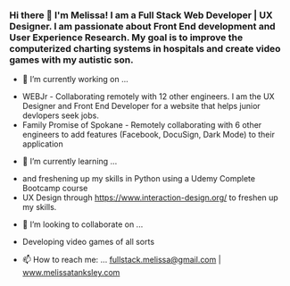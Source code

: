 ### Hi there 👋 I'm Melissa! I am a Full Stack Web Developer | UX Designer. I am passionate about Front End development and User Experience Research. My goal is to improve the computerized charting systems in hospitals and create video games with my autistic son.


- 🔭 I’m currently working on ...
* WEBJr - Collaborating remotely with 12 other engineers. I am the UX Designer and Front End Developer for a website that helps junior devlopers seek jobs. 
* Family Promise of Spokane - Remotely collaborating with 6 other engineers to add features (Facebook, DocuSign, Dark Mode) to their application

- 🌱 I’m currently learning ...
* and freshening up my skills in Python using a Udemy Complete Bootcamp course
* UX Design through https://www.interaction-design.org/ to freshen up my skills. 

- 👯 I’m looking to collaborate on ...
* Developing video games of all sorts

- 📫 How to reach me: ... fullstack.melissa@gmail.com | www.melissatanksley.com

